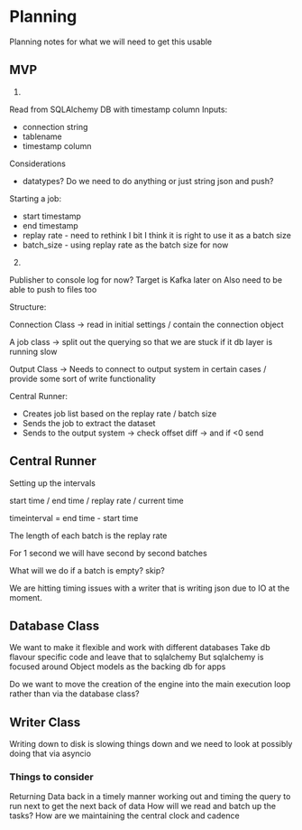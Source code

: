 # Planning

Planning notes for what we will need to get this usable

## MVP


1)
Read from SQLAlchemy DB with timestamp column
Inputs:
- connection string
- tablename
- timestamp column

Considerations
- datatypes? Do we need to do anything or just string json and push?

Starting a job:
- start timestamp
- end timestamp
- replay rate - need to rethink I bit I think it is right to use it as a batch size
- batch_size - using replay rate as the batch size for now

2)
Publisher to console log for now?
Target is Kafka later on
Also need to be able to push to files too


Structure:

Connection Class -> read in initial settings / contain the connection object  

A job class -> split out the querying so that we are stuck if it db layer is running slow

Output Class -> Needs to connect to output system in certain cases / provide some sort of write functionality

Central Runner:
- Creates job list based on the replay rate / batch size
- Sends the job to extract the dataset
- Sends to the output system -> check offset diff -> and if <0 send 

## Central Runner

Setting up the intervals

start time / end time / replay rate / current time

timeinterval = end time - start time

The length of each batch is the replay rate

For 1 second we will have second by second batches

What will we do if a batch is empty? skip?

We are hitting timing issues with a writer that is writing json due to IO at the moment. 


## Database Class

We want to make it flexible and work with different databases
Take db flavour specific code and leave that to sqlalchemy
But sqlalchemy is focused around Object models as the backing db for apps

Do we want to move the creation of the engine into the main execution loop rather than via the database class?

## Writer Class

Writing down to disk is slowing things down and we need to look at possibly doing that via asyncio

### Things to consider

Returning Data back in a timely manner
working out and timing the query to run next to get the next back of data
How will we read and batch up the tasks?
How are we maintaining the central clock and cadence

